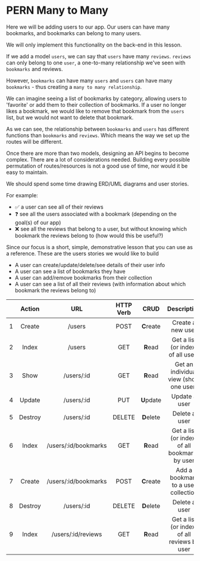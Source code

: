 # PERN Many to Many

Here we will be adding users to our app. Our users can have many bookmarks, and bookmarks can belong to many users.

We will only implement this functionality on the back-end in this lesson.

If we add a model `users`, we can say that `users` have many `reviews`. `reviews` can only belong to one `user`, a one-to-many relationship we've seen with `bookmarks` and reviews.

However, `bookmarks` can have many `users` and `users` can have many `bookmarks` - thus creating a `many to many relationship`.

We can imagine seeing a list of bookmarks by category, allowing users to 'favorite' or add them to their collection of bookmarks. If a user no longer likes a bookmark, we would like to remove that bookmark from the `users` list, but we would not want to delete that bookmark.

As we can see, the relationship between `bookmarks` and `users` has different functions than `bookmarks` and `reviews`. Which means the way we set up the routes will be different.

Once there are more than two models, designing an API begins to become complex. There are a lot of considerations needed. Building every possible permutation of routes/resources is not a good use of time, nor would it be easy to maintain.

We should spend some time drawing ERD/UML diagrams and user stories.

For example:

- ✅ a user can see all of their reviews
- ❓ see all the users associated with a bookmark (depending on the goal(s) of our app)
- ❌ see all the reviews that belong to a user, but without knowing which bookmark the reviews belong to (how would this be useful?)

Since our focus is a short, simple, demonstrative lesson that you can use as a reference. These are the users stories we would like to build

- A user can create/update/delete/see details of their user info
- A user can see a list of bookmarks they have
- A user can add/remove bookmarks from their collection
- A user can see a list of all their reviews (with information about which bookmark the reviews belong to)

|     | Action  |         URL          | HTTP Verb |    CRUD    |                  Description                   |
| :-: | :-----: | :------------------: | :-------: | :--------: | :--------------------------------------------: |
|  1  | Create  |        /users        |   POST    | **C**reate |               Create a new user                |
|  2  |  Index  |        /users        |    GET    |  **R**ead  |       Get a list (or index) of all users       |
|  3  |  Show   |      /users/:id      |    GET    |  **R**ead  |     Get an individual view (show one user)     |
|  4  | Update  |      /users/:id      |    PUT    | **U**pdate |                 Update a user                  |
|  5  | Destroy |      /users/:id      |  DELETE   | **D**elete |                 Delete a user                  |
|  6  |  Index  | /users/:id/bookmarks |    GET    |  **R**ead  | Get a list (or index) of all bookmarks by user |
|  7  | Create  | /users/:id/bookmarks |   POST    | **C**reate |      Add a bookmark to a user collection       |
|  8  | Destroy |      /users/:id      |  DELETE   | **D**elete |                 Delete a user                  |
|  9  |  Index  |  /users/:id/reviews  |    GET    |  **R**ead  |  Get a list (or index) of all reviews by user  |
